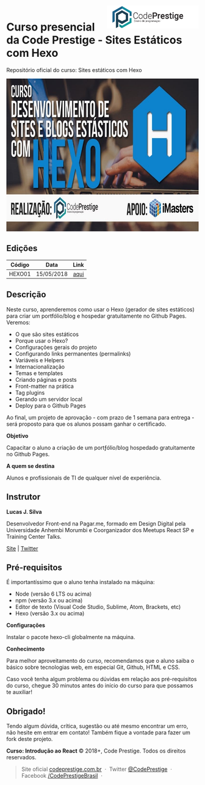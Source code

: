 <a href="http://codeprestige.com.br/" target="_blank">
    <img src="code_prestige_logo.png" alt="Logo da Code Prestige" title="Code Prestige" align="right" height="60" />
</a>

Curso presencial da Code Prestige - Sites Estáticos com Hexo
======================
Repositório oficial do curso: Sites estáticos com Hexo

<img src="thumbnail.jpg" alt="Capa da apresentação" title="Capa da apresentação" height="400px" />

Edições
------
| Código        | Data          | Link  |
| ------------- |:-------------:| -----:|
| HEXO01       | 15/05/2018    | [aqui](http://curso-hexo.eventbrite.com.br/)|

Descrição
------
Neste curso, aprenderemos como usar o Hexo (gerador de sites estáticos) para criar um portfólio/blog e hospedar gratuitamente no Github Pages. Veremos:


- O que são sites estáticos
- Porque usar o Hexo?
- Configurações gerais do projeto
- Configurando links permanentes (permalinks)
- Variáveis e Helpers
- Internacionalização
- Temas e templates
- Criando páginas e posts
- Front-matter na prática
- Tag plugins
- Gerando um servidor local
- Deploy para o Github Pages

Ao final, um projeto de aprovação - com prazo de 1 semana para entrega - será proposto para que os alunos possam ganhar o certificado.

**Objetivo**

Capacitar o aluno a criação de um portƒólio/blog hospedado gratuitamente no Github Pages.

**A quem se destina**

Alunos e profissionais de TI de qualquer nível de experiência.

Instrutor
------
**Lucas J. Silva**

Desenvolvedor Front-end na Pagar.me, formado em Design Digital pela Universidade Anhembi Morumbi e Coorganizador dos Meetups React SP e Training Center Talks.

[Site](http://lucasjs.github.io) | [Twitter](http://www.twitter.com/@lucas_dejsilva)

Pré-requisitos
------
É importantíssimo que o aluno tenha instalado na máquina:

- Node (versão 6 LTS ou acima)
- npm (versão 3.x ou acima)
- Editor de texto (Visual Code Studio, Sublime, Atom, Brackets, etc)
- Hexo (versão 3.x ou acima)

**Configurações**

Instalar o pacote hexo-cli globalmente na máquina.

**Conhecimento**

Para melhor aproveitamento do curso, recomendamos que o aluno saiba o básico sobre tecnologias web, em especial Git, Github, HTML e CSS.

Caso você tenha algum problema ou dúvidas em relação aos pré-requisitos do curso, chegue 30 minutos antes do início do curso para que possamos te auxiliar!

Obrigado!
------
Tendo algum dúvida, crítica, sugestão ou até mesmo encontrar um erro, não hesite em entrar em contato! Também fique a vontade para fazer um fork deste projeto.

**Curso: Introdução ao React** © 2018+, Code Prestige. Todos os direitos reservados.

> Site oficial [codeprestige.com.br](http://codeprestige.com.br) &nbsp;&middot;&nbsp;
> Twitter [@CodePrestige](https://twitter.com/CodePrestige) &nbsp;&middot;&nbsp;
> Facebook [/CodePrestigeBrasil](https://www.facebook.com/CodePrestigeBrasil/) &nbsp;&middot;&nbsp;